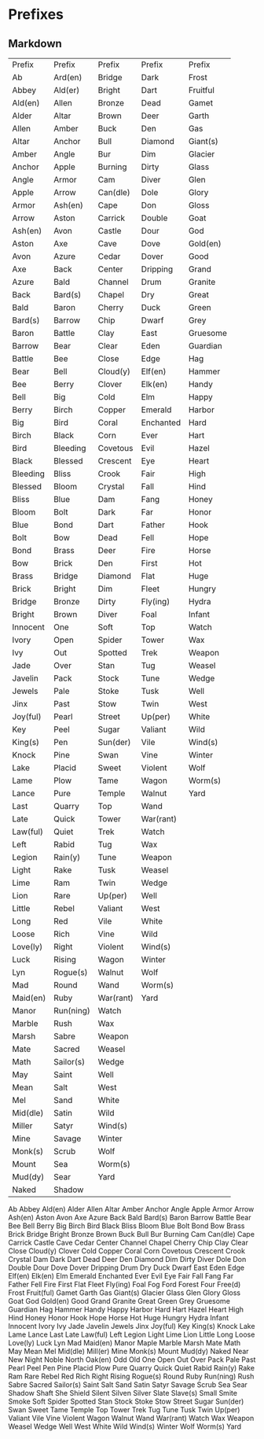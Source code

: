 

# Prefixes

## Markdown

|          |           |           |           |          |
| -------- | --------- | --------- | --------- | -------- |
| Prefix   | Prefix    | Prefix    | Prefix    | Prefix   |
| Ab       | Ard(en)   | Bridge    | Dark      | Frost    |
| Abbey    | Ald(er)   | Bright    | Dart      | Fruitful |
| Ald(en)  | Allen     | Bronze    | Dead      | Gamet    |
| Alder    | Altar     | Brown     | Deer      | Garth    |
| Allen    | Amber     | Buck      | Den       | Gas      |
| Altar    | Anchor    | Bull      | Diamond   | Giant(s) |
| Amber    | Angle     | Bur       | Dim       | Glacier  |
| Anchor   | Apple     | Burning   | Dirty     | Glass    |
| Angle    | Armor     | Cam       | Diver     | Glen     |
| Apple    | Arrow     | Can(dle)  | Dole      | Glory    |
| Armor    | Ash(en)   | Cape      | Don       | Gloss    |
| Arrow    | Aston     | Carrick   | Double    | Goat     |
| Ash(en)  | Avon      | Castle    | Dour      | God      |
| Aston    | Axe       | Cave      | Dove      | Gold(en) |
| Avon     | Azure     | Cedar     | Dover     | Good     |
| Axe      | Back      | Center    | Dripping  | Grand    |
| Azure    | Bald      | Channel   | Drum      | Granite  |
| Back     | Bard(s)   | Chapel    | Dry       | Great    |
| Bald     | Baron     | Cherry    | Duck      | Green    |
| Bard(s)  | Barrow    | Chip      | Dwarf     | Grey     |
| Baron    | Battle    | Clay      | East      | Gruesome |
| Barrow   | Bear      | Clear     | Eden      | Guardian |
| Battle   | Bee       | Close     | Edge      | Hag      |
| Bear     | Bell      | Cloud(y)  | Elf(en)   | Hammer   |
| Bee      | Berry     | Clover    | Elk(en)   | Handy    |
| Bell     | Big       | Cold      | Elm       | Happy    |
| Berry    | Birch     | Copper    | Emerald   | Harbor   |
| Big      | Bird      | Coral     | Enchanted | Hard     |
| Birch    | Black     | Corn      | Ever      | Hart     |
| Bird     | Bleeding  | Covetous  | Evil      | Hazel    |
| Black    | Blessed   | Crescent  | Eye       | Heart    |
| Bleeding | Bliss     | Crook     | Fair      | High     |
| Blessed  | Bloom     | Crystal   | Fall      | Hind     |
| Bliss    | Blue      | Dam       | Fang      | Honey    |
| Bloom    | Bolt      | Dark      | Far       | Honor    |
| Blue     | Bond      | Dart      | Father    | Hook     |
| Bolt     | Bow       | Dead      | Fell      | Hope     |
| Bond     | Brass     | Deer      | Fire      | Horse    |
| Bow      | Brick     | Den       | First     | Hot      |
| Brass    | Bridge    | Diamond   | Flat      | Huge     |
| Brick    | Bright    | Dim       | Fleet     | Hungry   |
| Bridge   | Bronze    | Dirty     | Fly(ing)  | Hydra    |
| Bright   | Brown     | Diver     | Foal      | Infant   |
| Innocent | One       | Soft      | Top       | Watch    |
| Ivory    | Open      | Spider    | Tower     | Wax      |
| Ivy      | Out       | Spotted   | Trek      | Weapon   |
| Jade     | Over      | Stan      | Tug       | Weasel   |
| Javelin  | Pack      | Stock     | Tune      | Wedge    |
| Jewels   | Pale      | Stoke     | Tusk      | Well     |
| Jinx     | Past      | Stow      | Twin      | West     |
| Joy(ful) | Pearl     | Street    | Up(per)   | White    |
| Key      | Peel      | Sugar     | Valiant   | Wild     |
| King(s)  | Pen       | Sun(der)  | Vile      | Wind(s)  |
| Knock    | Pine      | Swan      | Vine      | Winter   |
| Lake     | Placid    | Sweet     | Violent   | Wolf     |
| Lame     | Plow      | Tame      | Wagon     | Worm(s)  |
| Lance    | Pure      | Temple    | Walnut    | Yard     |
| Last     | Quarry    | Top       | Wand      |          |
| Late     | Quick     | Tower     | War(rant) |          |
| Law(ful) | Quiet     | Trek      | Watch     |          |
| Left     | Rabid     | Tug       | Wax       |          |
| Legion   | Rain(y)   | Tune      | Weapon    |          |
| Light    | Rake      | Tusk      | Weasel    |          |
| Lime     | Ram       | Twin      | Wedge     |          |
| Lion     | Rare      | Up(per)   | Well      |          |
| Little   | Rebel     | Valiant   | West      |          |
| Long     | Red       | Vile      | White     |          |
| Loose    | Rich      | Vine      | Wild      |          |
| Love(ly) | Right     | Violent   | Wind(s)   |          |
| Luck     | Rising    | Wagon     | Winter    |          |
| Lyn      | Rogue(s)  | Walnut    | Wolf      |          |
| Mad      | Round     | Wand      | Worm(s)   |          |
| Maid(en) | Ruby      | War(rant) | Yard      |          |
| Manor    | Run(ning) | Watch     |           |          |
| Marble   | Rush      | Wax       |           |          |
| Marsh    | Sabre     | Weapon    |           |          |
| Mate     | Sacred    | Weasel    |           |          |
| Math     | Sailor(s) | Wedge     |           |          |
| May      | Saint     | Well      |           |          |
| Mean     | Salt      | West      |           |          |
| Mel      | Sand      | White     |           |          |
| Mid(dle) | Satin     | Wild      |           |          |
| Miller   | Satyr     | Wind(s)   |           |          |
| Mine     | Savage    | Winter    |           |          |
| Monk(s)  | Scrub     | Wolf      |           |          |
| Mount    | Sea       | Worm(s)   |           |          |
| Mud(dy)  | Sear      | Yard      |           |          |
| Naked    | Shadow    |           |           |          |



Ab
Abbey
Ald(en)
Alder
Allen
Altar
Amber
Anchor
Angle
Apple
Armor
Arrow
Ash(en)
Aston
Avon
Axe
Azure
Back
Bald
Bard(s)
Baron
Barrow
Battle
Bear
Bee
Bell
Berry
Big
Birch
Bird
Black
Bliss
Bloom
Blue
Bolt
Bond
Bow
Brass
Brick
Bridge
Bright
Bronze
Brown
Buck
Bull
Bur
Burning
Cam
Can(dle)
Cape
Carrick
Castle
Cave
Cedar
Center
Channel
Chapel
Cherry
Chip
Clay
Clear
Close
Cloud(y)
Clover
Cold
Copper
Coral
Corn
Covetous
Crescent
Crook
Crystal
Dam
Dark
Dart
Dead
Deer
Den
Diamond
Dim
Dirty
Diver
Dole
Don
Double
Dour
Dove
Dover
Dripping
Drum
Dry
Duck
Dwarf
East
Eden
Edge
Elf(en)
Elk(en)
Elm
Emerald
Enchanted
Ever
Evil
Eye
Fair
Fall
Fang
Far
Father
Fell
Fire
First
Flat
Fleet
Fly(ing)
Foal
Fog
Ford
Forest
Four
Free(d)
Frost
Fruit(ful)
Gamet
Garth
Gas
Giant(s)
Glacier
Glass
Glen
Glory
Gloss
Goat
God
Gold(en)
Good
Grand
Granite
Great
Green
Grey
Gruesome
Guardian
Hag
Hammer
Handy
Happy
Harbor
Hard
Hart
Hazel
Heart
High
Hind
Honey
Honor
Hook
Hope
Horse
Hot
Huge
Hungry
Hydra
Infant
Innocent
Ivory
Ivy
Jade
Javelin
Jewels
Jinx
Joy(ful)
Key
King(s)
Knock
Lake
Lame
Lance
Last
Late
Law(ful)
Left
Legion
Light
Lime
Lion
Little
Long
Loose
Love(ly)
Luck
Lyn
Mad
Maid(en)
Manor
Maple
Marble
Marsh
Mate
Math
May
Mean
Mel
Mid(dle)
Mill(er)
Mine
Monk(s)
Mount
Mud(dy)
Naked
Near
New
Night
Noble
North
Oak(en)
Odd
Old
One
Open
Out
Over
Pack
Pale
Past
Pearl
Peel
Pen
Pine
Placid
Plow
Pure
Quarry
Quick
Quiet
Rabid
Rain(y)
Rake
Ram
Rare
Rebel
Red
Rich
Right
Rising
Rogue(s)
Round
Ruby
Run(ning)
Rush
Sabre
Sacred
Sailor(s)
Saint
Salt
Sand
Satin
Satyr
Savage
Scrub
Sea
Sear
Shadow
Shaft
She
Shield
Silent
Silven
Silver
Slate
Slave(s)
Small
Smite
Smoke
Soft
Spider
Spotted
Stan
Stock
Stoke
Stow
Street
Sugar
Sun(der)
Swan
Sweet
Tame
Temple
Top
Tower
Trek
Tug
Tune
Tusk
Twin
Up(per)
Valiant
Vile
Vine
Violent
Wagon
Walnut
Wand
War(rant)
Watch
Wax
Weapon
Weasel
Wedge
Well
West
White
Wild
Wind(s)
Winter
Wolf
Worm(s)
Yard

